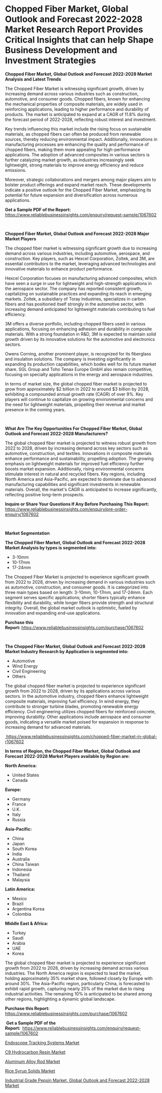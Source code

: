 <p><h1>Chopped Fiber Market, Global Outlook and Forecast 2022-2028 Market Research Report Provides Critical Insights that can help Shape Business Development and Investment Strategies</h1></p><p><strong>Chopped Fiber Market, Global Outlook and Forecast 2022-2028 Market Analysis and Latest Trends</strong></p>
<p><p>The Chopped Fiber Market is witnessing significant growth, driven by increasing demand across various industries such as construction, automotive, and consumer goods. Chopped fibers, known for enhancing the mechanical properties of composite materials, are widely used in reinforcing applications, leading to higher performance and durability of products. The market is anticipated to expand at a CAGR of 11.8% during the forecast period of 2022-2028, reflecting robust interest and investment.</p><p>Key trends influencing this market include the rising focus on sustainable materials, as chopped fibers can often be produced from renewable sources, thereby reducing environmental impact. Additionally, innovations in manufacturing processes are enhancing the quality and performance of chopped fibers, making them more appealing for high-performance applications. The adoption of advanced composites in various sectors is further catalyzing market growth, as industries increasingly seek lightweight, strong materials to improve energy efficiency and reduce emissions.</p><p>Moreover, strategic collaborations and mergers among major players aim to bolster product offerings and expand market reach. These developments indicate a positive outlook for the Chopped Fiber Market, emphasizing its potential for future expansion and diversification across numerous applications.</p></p>
<p><strong>Get a Sample PDF of the Report:&nbsp;</strong> <a href="https://www.reliablebusinessinsights.com/enquiry/request-sample/1067602">https://www.reliablebusinessinsights.com/enquiry/request-sample/1067602</a></p>
<p>&nbsp;</p>
<p><strong>Chopped Fiber Market, Global Outlook and Forecast 2022-2028 Major Market Players</strong></p>
<p><p>The chopped fiber market is witnessing significant growth due to increasing demand across various industries, including automotive, aerospace, and construction. Key players, such as Hexcel Corporation, Zoltek, and 3M, are essential contributors to the market, leveraging advanced technologies and innovative materials to enhance product performance.</p><p>Hexcel Corporation focuses on manufacturing advanced composites, which have seen a surge in use for lightweight and high-strength applications in the aerospace sector. The company has reported consistent growth, capitalizing on sustainable practices and expanding its reach in emerging markets. Zoltek, a subsidiary of Toray Industries, specializes in carbon fibers and has positioned itself strongly in the automotive sector, with increasing demand anticipated for lightweight materials contributing to fuel efficiency.</p><p>3M offers a diverse portfolio, including chopped fibers used in various applications, focusing on enhancing adhesion and durability in composite materials. With a strong foundation in R&D, 3M is expected to maintain solid growth driven by its innovative solutions for the automotive and electronics sectors.</p><p>Owens Corning, another prominent player, is recognized for its fiberglass and insulation solutions. The company is investing significantly in expanding its production capabilities, which bodes well for its future market share. SGL Group and Toho Tenax Europe GmbH also remain competitive, focusing on specialty applications in the energy and aerospace industries.</p><p>In terms of market size, the global chopped fiber market is projected to grow from approximately $2 billion in 2022 to around $3 billion by 2028, exhibiting a compounded annual growth rate (CAGR) of over 9%. Key players will continue to capitalize on growing environmental concerns and the need for lightweight materials, propelling their revenue and market presence in the coming years.</p></p>
<p>&nbsp;</p>
<p><strong>What Are The Key Opportunities For Chopped Fiber Market, Global Outlook and Forecast 2022-2028 Manufacturers?</strong></p>
<p><p>The global chopped fiber market is projected to witness robust growth from 2022 to 2028, driven by increasing demand across key sectors such as automotive, construction, and textiles. Innovations in composite materials enhance performance and sustainability, propelling adoption. The growing emphasis on lightweight materials for improved fuel efficiency further boosts market expansion. Additionally, rising environmental concerns stimulate interest in natural and recycled fibers. Key regions, including North America and Asia-Pacific, are expected to dominate due to advanced manufacturing capabilities and significant investments in renewable materials. Overall, the market's CAGR is anticipated to increase significantly, reflecting positive long-term prospects.</p></p>
<p><strong>Inquire or Share Your Questions If Any Before Purchasing This Report:</strong> <a href="https://www.reliablebusinessinsights.com/enquiry/pre-order-enquiry/1067602">https://www.reliablebusinessinsights.com/enquiry/pre-order-enquiry/1067602</a></p>
<p>&nbsp;</p>
<p><strong>Market Segmentation</strong></p>
<p><strong>The Chopped Fiber Market, Global Outlook and Forecast 2022-2028 Market Analysis by types is segmented into:</strong></p>
<p><ul><li>3-10mm</li><li>10-17mm</li><li>17-24mm</li></ul></p>
<p><p>The Chopped Fiber Market is projected to experience significant growth from 2022 to 2028, driven by increasing demand in various industries such as automotive, construction, and consumer goods. It is categorized into three main types based on length: 3-10mm, 10-17mm, and 17-24mm. Each segment serves specific applications; shorter fibers typically enhance flexibility and durability, while longer fibers provide strength and structural integrity. Overall, the global market outlook is optimistic, fueled by innovation and expanding end-use applications.</p></p>
<p><strong>Purchase this Report:&nbsp;</strong><a href="https://www.reliablebusinessinsights.com/purchase/1067602">https://www.reliablebusinessinsights.com/purchase/1067602</a></p>
<p>&nbsp;</p>
<p><strong>The Chopped Fiber Market, Global Outlook and Forecast 2022-2028 Market Industry Research by Application is segmented into:</strong></p>
<p><ul><li>Automotive</li><li>Wind Energy</li><li>Civil Engineering</li><li>Others</li></ul></p>
<p><p>The global chopped fiber market is projected to experience significant growth from 2022 to 2028, driven by its applications across various sectors. In the automotive industry, chopped fibers enhance lightweight composite materials, improving fuel efficiency. In wind energy, they contribute to stronger turbine blades, promoting renewable energy efficiency. Civil engineering utilizes chopped fibers for reinforced concrete, improving durability. Other applications include aerospace and consumer goods, indicating a versatile market poised for expansion in response to increasing demand for advanced materials.</p></p>
<p><a href="https://www.reliablebusinessinsights.com/chopped-fiber-market-in-global-r1067602">&nbsp;https://www.reliablebusinessinsights.com/chopped-fiber-market-in-global-r1067602</a></p>
<p><strong>In terms of Region, the Chopped Fiber Market, Global Outlook and Forecast 2022-2028 Market Players available by Region are:</strong></p>
<p>
    <p> <strong> North America: </strong>
        <ul>
            <li>United States</li>
            <li>Canada</li>
        </ul>
        </p> 
    <p> <strong> Europe: </strong>
        <ul>
            <li>Germany</li>
            <li>France</li>
            <li>U.K.</li>
            <li>Italy</li>
            <li>Russia</li>
        </ul>
        </p> 
    <p> <strong> Asia-Pacific: </strong>
        <ul>
            <li>China</li>
            <li>Japan</li>
            <li>South Korea</li>
            <li>India</li>
            <li>Australia</li>
            <li>China Taiwan</li>
            <li>Indonesia</li>
            <li>Thailand</li>
            <li>Malaysia</li>
        </ul>
        </p> 
    <p> <strong> Latin America: </strong>
        <ul>
            <li>Mexico</li>
            <li>Brazil</li>
            <li>Argentina Korea</li>
            <li>Colombia</li>
        </ul>
        </p> 
    <p> <strong> Middle East & Africa: </strong>
        <ul>
            <li>Turkey</li>
            <li>Saudi</li>
            <li>Arabia</li>
            <li>UAE</li>
            <li>Korea</li>
        </ul>
    </p>
    </p>
<p><p>The global chopped fiber market is projected to experience significant growth from 2022 to 2028, driven by increasing demand across various industries. The North America region is expected to lead the market, holding approximately 35% market share, followed closely by Europe with around 30%. The Asia-Pacific region, particularly China, is forecasted to exhibit rapid growth, capturing nearly 25% of the market due to rising industrial activities. The remaining 10% is anticipated to be shared among other regions, highlighting a dynamic global landscape.</p></p>
<p><strong>Purchase this Report: </strong><a href="https://www.reliablebusinessinsights.com/purchase/1067602">https://www.reliablebusinessinsights.com/purchase/1067602</a></p>
<p>&nbsp;<strong>Get a Sample PDF of the Report:&nbsp;&nbsp;</strong><a href="https://www.reliablebusinessinsights.com/enquiry/request-sample/1067602">https://www.reliablebusinessinsights.com/enquiry/request-sample/1067602</a></p>
<p><strong></strong></p>
<p><p><a href="https://www.linkedin.com/pulse/global-perspectives-endoscope-tracking-systems-market-trends-2cflf?trackingId=aKA5FVolT6qlocaufT5YfQ%3D%3D">Endoscope Tracking Systems Market</a></p><p><a href="https://medium.com/@omamuller/the-market-study-covers-the-c9-hydrocarbon-resin-market-across-various-segments-53624c4a2b0f">C9 Hydrocarbon Resin Market</a></p><p><a href="https://issuu.com/reportprime-2/docs/aluminum-alloy-rod-market-size-2030_8c26fe92822d63">Aluminum Alloy Rod Market</a></p><p><a href="https://issuu.com/reportprime-2/docs/rice-syrup-solids-market-size-2030._2616f4ba5f2003">Rice Syrup Solids Market</a></p><p><a href="https://github.com/MaryNelson695/Market-Research-Report-List-1/blob/main/industrial-grade-pepsin-market-global-outlook-and-forecast-2022-2028-market.md">Industrial Grade Pepsin Market, Global Outlook and Forecast 2022-2028 Market</a></p></p>